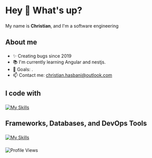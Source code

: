 <h1 align="left">Hey 👋 What's up?</h1>

###

<p align="left">My name is <b>Christian</b>, and I'm a software engineering</p>

###

<h2 align="left">About me</h2>

###

- ✨ Creating bugs since 2019
- 📚 I'm currently learning Angular and nestjs.
- 🎯 Goals: .
- 📫 Contact me: [christian.hasbani@outlook.com](mailto:christian.hasbani@outlook.com) 
###

<h2 align="left">I code with</h2>

###

[![My Skills](https://skillicons.dev/icons?i=c,cpp,cs,java,python,php,js,ts,swift)](https://skillicons.dev)

###

<h2 align="left">Frameworks, Databases, and DevOps Tools</h2>

###
[![My Skills](https://skillicons.dev/icons?i=nodejs,react,jquery,dotnet,flask,mysql,sqlite,redis,pytorch,git,github,docker,linux)](https://skillicons.dev)

###

<p align="left">
  <img src="https://komarev.com/ghpvc/?username=Christian-Hasbani&label=Profile%20views&color=0e75b6&style=flat" alt="Profile Views" />
</p>
